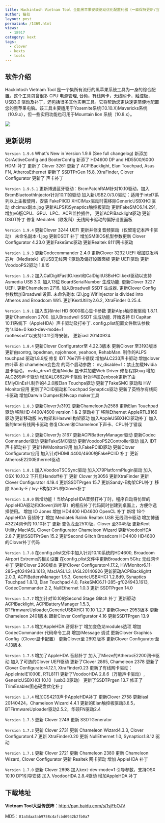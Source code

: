 ```yaml
---
title: Hackintosh Vietnam Tool 全能黑苹果安装驱动优化配置利器（一直保持更新/当前最新1.9.6）
author: 猫叔
layout: post
permalink: /1369.html
views:
  - 18917
category: kext
tags:
  - clover
  - kexts
  - tools
---
```


## 软件介绍
Hackintosh Vietnam Tool 是一个集所有流行的黑苹果系统工具为一身的综合配置。这个工具包含很多 CPU 电源管理, 音频，有线网卡，无线网卡，触控板，USB3.0 驱动及补丁，还包括很多其他实用工具。它将帮助您更快速更简便地配置您的黑苹果电脑。该工具主要适用于Yosemite系统(10.10.X)Mavericks系统（10.9.x），但一些实用功能也可用于Mountain lion 系统（10.8.x）。

![](http://cache.maoshu.cc/uploads/2015/09/B0BE5BF2-E1AD-46AC-9AAF-5FCC105F92AF.png)

## 更新说明

`Version 1.9.6`
What's New in Version 1.9.6 (See full changelog)
新添加 CsrActiveConfig and BooterConfig
新添了 HD4600 DP and HD5500/6000 HDMI 补丁
更新了 Clover 3261
更新了 ACPIBacklight, Elan Touchpad, Asus FN, 
AtherosEthernet
更新了 SSDTPrGen 15.8, XtraFinder, Clover Configurator
更新了 声卡补丁

`Version 1.9.5.1`
更新博通蓝牙驱动：BrcmPatchRAM针对10.10驱动，加入
BrcmBluetoothInjector针对10.11的驱动
加入新USB2.0/3.0驱动：适用于intel7系列以上主板使用，安装
FakePIICD XHCIMux驱动时需移除GenericUSBXHCI驱动
xhcimux副本.jpg
更新ALPS和Synaptics触控板驱动
更新FakeSMC6.14.291, 增加v6版CPU、GPU、LPC、ACPI监控插件，
更新ACPIBacklight驱动
更新DSDT补丁
修复 Mediatek（联发科）无线网卡驱动的偏好设置面板

`Version 1.9.4`
更新Clover 3244 UEFI
更新并修复音频驱动（仅留笔记本声卡驱动）
未命名副本-1.jpg 
更新DSDT 补丁
增加SMBIOS机型参数更新 Clover Configurator 4.23.0
更新FakeSmc驱动
更新Realtek 8111网卡驱动

`Version 1.9.3`
更新Codecommander 2.4.0
更新Clover 3232 UEFI
增加联发科芯片（Mediatek）的USB无线网卡驱动及偏好设置面板
更新 UEFI驱动
更新VoodooPS2驱动 1.8.15

`Version 1.9.2`
加入CalDigitFastIO.kext和CalDigitUSBxHCI.kext驱动以支持Asmedia USB 3.0.
加入13位 BoardSerialNumber 生成功能.
更新Clover 3227 UEFI.
更新Chameleon 2716.
加入Broadwell SSDT 生成器.
更新Clover Config参数增加Broadwell设置.
未命名副本 (2).jpg 
WifiInjector is divided into Atheros and Broadcom Wifi.
更新KextUtility2.6.2, XtraFinder 0.25.4.


`Version 1.9.1`
加入支持Intel HD 6000核心显卡参数
更新Alps触控板驱动 1.8.11.
更新Chameleon 2700.
加入Broadwell SSDT 生成功能.
开始支持 El Capitan 10.11系统下（AppleHDA）声卡驱动及打补丁.
config.plist配置文件默认参数为“slide=0 kext-dev-mode=1  
rootless=0”以支持10.11引导安装。
更新iasl 20140924.


`Version 1.8.4`
更新Clover Configurator至 4.22.3版本
更新Clover 至3193版本
更新由sontrg, bpedman, npjohnson, yeahoon, RehabMan. 制作的ALPS touchpad 驱动1.8.9版
修复 IDT 76e7声卡错误
增加ALC233声卡驱动
增加clover四叶草 和 chameleon变色龙 的两个启动参数：
nv_disable=1：禁止加载Nvidia 显卡驱动。
nvda_drv=1 使用Nvidia 显卡并加载Web Driver
修复程序bug
增加ALC269声卡驱动
增加ALC662声卡驱动
针对华硕Zenbook更新了由EMlyDinEsH.制作的4.2.0版Elan Touchpa驱动 
更新了FakeSMC 驱动和 HW Monitor应用
更新了PCIID驱动和Touchpad Synaptics驱动
更新了英特尔有线网卡驱动
增加Darwin Dumper和Nvcap maker工具

`Version 1.8.3`
更新Clover为3192
更新Chameleon为2588
更新Elan Touchpad驱动
移除HD 4400/4600 version 1 & 2 驱动补丁
移除Ethernet AppleRTL8169驱动
更新移动版 Ivy构架和Haswell构架驱动
加入AppleUSBXHCI驱动补丁
加入新的Intel有线网卡驱动
修复Clover和Chameleon下声卡、CPU补丁错误 

`Version 1.8.2`
更新Clover为 3167
更新ACPIBatteryManager驱动
更新Codec Commander驱动
更新FakeSMC驱动
更新VoodooPS2Controller驱动
加入 IDT声卡驱动补丁
更新HWMonitor应用
加入FakePCIID驱动
更新Clover Configurator应用
加入针对HDMI 4400/4600的FakePCIID 补丁
更新AtherosE2200Ethernet驱动

`Version 1.8.1`
加入VoodooTSCSync驱动
加入X79PlatformPlugin驱动
加入OSX 10.10.2 下开启Handoff补丁
更新 Clover 为3056
更新XtraFinder
更新Clover Configurator 4.19.4
更新SSDTPrgen 15.7
更新Sandy-E构架CPU补丁
移除 Sandy-E / Ivy-E构架CPU的Clover补丁

`Version 1.8.0`
新增功能！当给AppleHDA音频打补丁时，程序自动将仿冒的AppleHDA驱动和Clover(四叶草）的相应补丁代码同时创建到桌面上，方便你选择使用。
增加 IO Jones
增加  HD4400  HD4600 OpenCL 补丁
新增 18个 AppleHDA 音频补丁
增加 Mediatek  Ralink  Realtek USB 无线网卡驱动
增加博通43224网卡的 10.10补丁
更新 变色龙至2510版，Clover 至3045版
更新Kext Utility  MaciASL  Clover Configurator  Chameleon Wizard
更新VoodooHDA 2.8.7
更新SSDTPrGen 15.2
更新Second Glitch  Broadcom  HD4400  HD4600 的Clover补丁代码

`Version 1.7.8`
在config.plist文件中加入针对10.10系统的HD4600, Broadcom Airport Extreme的相关设置
在config.plist文件中更新Broadcom 5Ghz 无线网卡补丁 
更新Clover 2960版本
更新Clover Configurator4.17.2, HWMonitor6.11-285-gf024943.1613, MacIASL1.3, IASL20140926
更新驱动ACPIBacklightt 2.0.3, ACPIBatteryManager 1.5.3, GenericUSBXHCI 1.2.8d9, Synaptics Touchpad 1.8.13, Elan Touchpad 4.0, FakeSMC6.11-285-gf024943.1613, CodecCommander 2.2, NullEthernet 1.0.3
更新 SSDTPrgen 14.0

`Version 1.7.7`
增加针对10.10的Second Stage Glitch 补丁
更新驱动ACPIBacklight, ACPIBatteryManager 1.5.3, BTFirmwareUploader,GenericUSBXHCI 10.10  1.2.7
更新Clover 2953版本
更新Chameleon 2401版本
跟新Clover Configurator 4.16
更新SSDTPrgen 13.9

`Version 1.7.6`
增加AppleHDA 音频补丁
增加变色龙modules选项
增加CodecCommander 代码命令工具
增加iMessage 调试
更新Clover Graphics Config（Clover显卡配置）
更新Clover至 2892版本
更新Clover Configurator至 4.13版本

`Version 1.7.5`
增加了AppleHDA 音频补丁
加入了Mieze的AtherosE2200网卡驱动
加入了可选的Clover UEFI驱动
更新了Clover 2865, Chameleon 2378
更新了Clover Configurator4.12.1, XtraFinder0.23
更新了有线网卡驱动：AppleIntelE1000E, RTL8111
更新了VoodooHDA 2.8.6（万能声卡驱动）, GenericUSBXHCI 10.10（usb3.0驱动）
更新了SSDTPrgen 13.7
修正了TrimEnabler固态硬盘优化补丁

`Version 1.7.4`
增加CS4213声卡AppleHDA补丁
更新Clover 2758
更新iasl 20140424，Chameleon Wizard 4.4.1
更新的Elan触控板驱动3.8.5，BTFirmwareUploader驱动2.5.2，华硕FN驱动2.4

`Version 1.7.3`
更新 Clover 2749
更新 SSDTGenerator

`Version 1.7.2`
更新 Clover 2731
更新 Chameleon Wizard4.3.3, Clover Configurator4.7
更新 XtraFinder0.20
更新  NullEthernet 1.0, Synaptics1.8.12 驱动

`Version 1.7.1`
更新 Clover 2721
更新 Chameleon 2380
更新 Chameleon Wizard, Clover Configurator
更新 Realtek 网卡驱动
增加 AppleHDA 补丁

`Version 1.7.0`
更新 Clover 2698
加入kext-dev-mode=1 引导参数，支持OSX 10.10 DP1引导安装
加入 VoodooHDA 2.8.4驱动
增加AppleHDA 补丁



## 下载地址

**Vietnam Tool大型传送阵**：<http://pan.baidu.com/s/1sjFbOJV>

MD5：`81a3daa3ab9758c4afcbd6942b2fb0a7`


